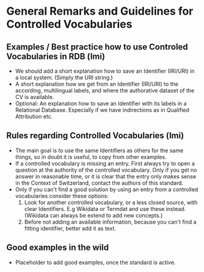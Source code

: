 # General Remarks and Guidelines for Controlled Vocabularies

## Examples / Best practice how to use Controled Vocabularies in RDB (lmi)
* We should add a short explanation how to save an Identifier (IRI/URI) in a local system. (Simply the URI string.)
* A short explanation how we get from an Identifier (IRI/URI) to the according, multilingual labels, and where the authorative dataset of the CV is available.
* Optional: An explanation how to save an Identifier with its labels in a Relational Database. Especially if we have indirections as in Qualified Attribution etc. 

## Rules regarding Controlled Vocabularies (lmi)
* The main goal is to use the same Identifiers as others for the same things, so in doubt it is useful, to copy from other examples.
* If a controlled vocabulary is missing an entry. First always try to open a question at the authority of the controlled vocabulary. Only if you get no answer in reasonable time, or it is clear that the entry only makes sense in the Context of Switzerland, contact the authors of this standard.
* Only if you can't find a good solution by using an entry from a controlled vocabularies consider these options:
  1. Look for another controlled vocabulary, or a less closed source, with clear Identifiers. E.g Wikidata or Termdat and use these instead. (Wikidata can always be extend to add new concepts.)
  2. Before not adding an available information, because you can't find a fitting identifier, better add it as text.

## Good examples in the wild
* Placeholder to add good examples, once the standard is active.
